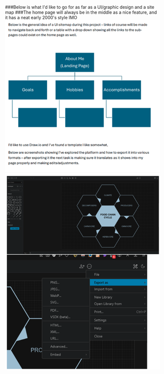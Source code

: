 ###Below is what I'd like to go for as far as a UI/graphic design and a site map
###The home page will always be in the middle as a nice feature, and it has a neat early 2000's style IMO
![Site Map Image 1](sitemap1.png)
![Site Map Image 2](sitemap2.png)